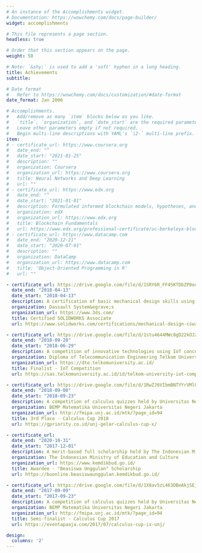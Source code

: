 ```yaml
---
# An instance of the Accomplishments widget.
# Documentation: https://wowchemy.com/docs/page-builder/
widget: accomplishments

# This file represents a page section.
headless: true

# Order that this section appears on the page.
weight: 50

# Note: `&shy;` is used to add a 'soft' hyphen in a long heading.
title: Achievements
subtitle:

# Date format
#   Refer to https://wowchemy.com/docs/customization/#date-format
date_format: Jan 2006

# Accomplishments.
#   Add/remove as many `item` blocks below as you like.
#   `title`, `organization`, and `date_start` are the required parameters.
#   Leave other parameters empty if not required.
#   Begin multi-line descriptions with YAML's `|2-` multi-line prefix.
item:
# - certificate_url: https://www.coursera.org
#   date_end: ""
#   date_start: "2021-01-25"
#   description: ""
#   organization: Coursera
#   organization_url: https://www.coursera.org
#   title: Neural Networks and Deep Learning
#   url: ""
# - certificate_url: https://www.edx.org
#   date_end: ""
#   date_start: "2021-01-01"
#   description: Formulated informed blockchain models, hypotheses, and use cases.
#   organization: edX
#   organization_url: https://www.edx.org
#   title: Blockchain Fundamentals
#   url: https://www.edx.org/professional-certificate/uc-berkeleyx-blockchain-fundamentals
# - certificate_url: https://www.datacamp.com
#   date_end: "2020-12-21"
#   date_start: "2020-07-01"
#   description: ""
#   organization: DataCamp
#   organization_url: https://www.datacamp.com
#   title: 'Object-Oriented Programming in R'
#   url: ""

- certificate_url: https://drive.google.com/file/d/1SRY6R_FF45KTDbZP0ocTUGYJ7gKBXFPd/view?usp=sharing
  date_end: "2018-04-13"
  date_start: "2018-04-13"
  description: A certification of basic mechanical design skills using Solidworks held by Dassault System&egrave;s.
  organization: Dassault System&egrave;s
  organization_url: https://www.3ds.com/
  title: Certified SOLIDWORKS Associate
  url: https://www.solidworks.com/certifications/mechanical-design-cswa-mechanical-design

- certificate_url: https://drive.google.com/file/d/1stu4644MWc8gD22kOJZ9ACa9fQt-coUZ/view?usp=sharing
  date_end: "2018-09-28"
  date_start: "2018-06-29"
  description: A competition of innovative technologies using IoT concepts held by Telkom University.
  organization: Diploma of Telecommunication Engineering Telkom University
  organization_url: https://dte.telkomuniversity.ac.id/
  title: Finalist - IoT Competition
  url: https://sas.telkomuniversity.ac.id/id/telkom-university-iot-competition-2018/

- certificate_url: https://drive.google.com/file/d/1RwZJ6VIbmBNTYYrVMlONQVf9NJyRVzlV/view?usp=sharing
  date_end: "2018-09-08"
  date_start: "2018-09-23"
  description: A competition of calculus quizzes held by Universitas Negeri Jakarta.
  organization: BEMP Matematika Universitas Negeri Jakarta
  organization_url: http://fmipa.unj.ac.id/mtk/?page_id=94
  title: 3rd Place - Calculus Cup 2018
  url: https://gpriority.co.id/unj-gelar-calculus-cup-x/

- certificate_url: 
  date_end: "2020-10-31"
  date_start: "2017-12-01"
  description: A merit-based full scholarship held by The Indonesian Ministry of Education and Culture starting from the 3rd semester until the end of my undergraduate study.
  organization: The Indonesian Ministry of Education and Culture
  organization_url: https://www.kemdikbud.go.id/
  title: Awardee - "Beasiswa Unggulan" Scholarship
  url: https://buonline.beasiswaunggulan.kemdikbud.go.id/

- certificate_url: https://drive.google.com/file/d/1X8av5zL463DBeAkjSEjOXcWzNEpwuPbL/view?usp=sharing
  date_end: "2017-09-09"
  date_start: "2017-09-23"
  description: A competition of calculus quizzes held by Universitas Negeri Jakarta.
  organization: BEMP Matematika Universitas Negeri Jakarta
  organization_url: http://fmipa.unj.ac.id/mtk/?page_id=94
  title: Semi-finalist - Calculus Cup 2017
  url: https://eventapaaja.com/2017/07/calculus-cup-ix-unj/

design:
  columns: '2' 
---
```

